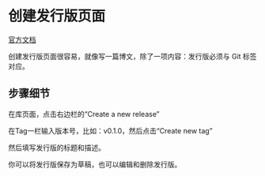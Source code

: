 # 创建发行版页面

[官方文档](https://docs.github.com/en/github/administering-a-repository/releasing-projects-on-github/about-releases)

创建发行版页面很容易，就像写一篇博文，除了一项内容：发行版必须与 Git 标签对应。

## 步骤细节

在库页面，点击右边栏的“Create a new release”

在Tag一栏输入版本号，比如：v0.1.0，然后点击“Create new tag”

然后填写发行版的标题和描述。

你可以将发行版保存为草稿，也可以编辑和删除发行版。






